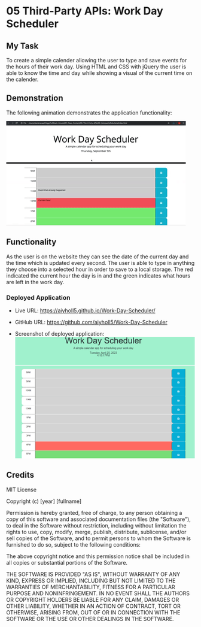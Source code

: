 # 05 Third-Party APIs: Work Day Scheduler

## My Task

To create a simple calender allowing the user to type and save events for the hours of their work day. Using HTML and CSS with jQuery the user is able to know the time and day while showing a visual of the current time on the calender.

## Demonstration

The following animation demonstrates the application functionality:

<!-- @TODO: create ticket to review/update image) -->
![A user clicks on slots on the color-coded calendar and edits the events.](./Assets/05-third-party-apis-homework-demo.gif)

## Functionality

As the user is on the website they can see the date of the current day and the time which is updated every second. The user is able to type in anything they choose into a selected hour in order to save to a local storage. The red indicated the current hour the day is in and the green indicates what hours are left in the work day. 


### Deployed Application

* Live URL: https://aiyholl5.github.io/Work-Day-Scheduler/

* GitHub URL: https://github.com/aiyholl5/Work-Day-Scheduler

* Screenshot of deployed application:
![screenshot of deployed application](./Assets/screenshot_workDay.png)


## Credits

MIT License

Copyright (c) [year] [fullname]

Permission is hereby granted, free of charge, to any person obtaining a copy of this software and associated documentation files (the "Software"), to deal in the Software without restriction, including without limitation the rights to use, copy, modify, merge, publish, distribute, sublicense, and/or sell copies of the Software, and to permit persons to whom the Software is furnished to do so, subject to the following conditions:

The above copyright notice and this permission notice shall be included in all copies or substantial portions of the Software.

THE SOFTWARE IS PROVIDED "AS IS", WITHOUT WARRANTY OF ANY KIND, EXPRESS OR IMPLIED, INCLUDING BUT NOT LIMITED TO THE WARRANTIES OF MERCHANTABILITY, FITNESS FOR A PARTICULAR PURPOSE AND NONINFRINGEMENT. IN NO EVENT SHALL THE AUTHORS OR COPYRIGHT HOLDERS BE LIABLE FOR ANY CLAIM, DAMAGES OR OTHER LIABILITY, WHETHER IN AN ACTION OF CONTRACT, TORT OR OTHERWISE, ARISING FROM, OUT OF OR IN CONNECTION WITH THE SOFTWARE OR THE USE OR OTHER DEALINGS IN THE SOFTWARE.